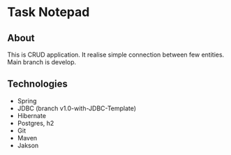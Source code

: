 # Task Notepad
## About 
This is CRUD application. It realise simple connection between few entities. Main branch is develop.
## Technologies
* Spring
* JDBC (branch v1.0-with-JDBC-Template)
* Hibernate
* Postgres, h2
* Git
* Maven
* Jakson
